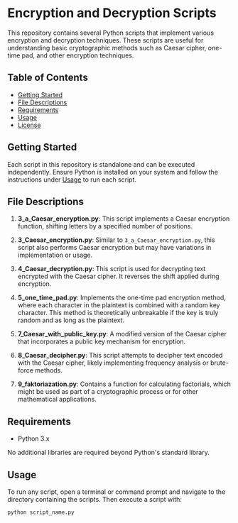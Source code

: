 # Encryption and Decryption Scripts

This repository contains several Python scripts that implement various encryption and decryption techniques. These scripts are useful for understanding basic cryptographic methods such as Caesar cipher, one-time pad, and other encryption techniques.

## Table of Contents

- [Getting Started](#getting-started)
- [File Descriptions](#file-descriptions)
- [Requirements](#requirements)
- [Usage](#usage)
- [License](#license)

## Getting Started

Each script in this repository is standalone and can be executed independently. Ensure Python is installed on your system and follow the instructions under [Usage](#usage) to run each script.

## File Descriptions

1. **3_a_Caesar_encryption.py**: This script implements a Caesar encryption function, shifting letters by a specified number of positions.

2. **3_Caesar_encryption.py**: Similar to `3_a_Caesar_encryption.py`, this script also performs Caesar encryption but may have variations in implementation or usage.

3. **4_Caesar_decryption.py**: This script is used for decrypting text encrypted with the Caesar cipher. It reverses the shift applied during encryption.

4. **5_one_time_pad.py**: Implements the one-time pad encryption method, where each character in the plaintext is combined with a random key character. This method is theoretically unbreakable if the key is truly random and as long as the plaintext.

5. **7_Caesar_with_public_key.py**: A modified version of the Caesar cipher that incorporates a public key mechanism for encryption.

6. **8_Caesar_decipher.py**: This script attempts to decipher text encoded with the Caesar cipher, likely implementing frequency analysis or brute-force methods.

7. **9_faktoriazation.py**: Contains a function for calculating factorials, which might be used as part of a cryptographic process or for other mathematical applications.

## Requirements

- Python 3.x

No additional libraries are required beyond Python's standard library.

## Usage

To run any script, open a terminal or command prompt and navigate to the directory containing the scripts. Then execute a script with:

```bash
python script_name.py
